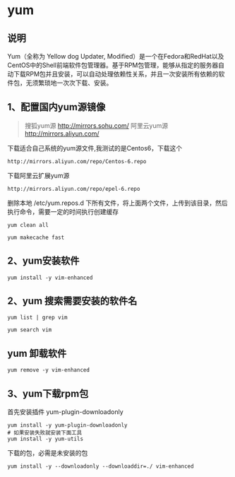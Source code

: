 # yum 

## 说明

Yum（全称为 Yellow dog Updater, Modified）是一个在Fedora和RedHat以及CentOS中的Shell前端软件包管理器。基于RPM包管理，能够从指定的服务器自动下载RPM包并且安装，可以自动处理依赖性关系，并且一次安装所有依赖的软件包，无须繁琐地一次次下载、安装。

## 1、配置国内yum源镜像
> 搜狐yum源 http://mirrors.sohu.com/
> 阿里云yum源 http://mirrors.aliyun.com/

下载适合自己系统的yum源文件,我测试的是Centos6，下载这个
```
http://mirrors.aliyun.com/repo/Centos-6.repo
```
下载阿里云扩展yum源
```
http://mirrors.aliyun.com/repo/epel-6.repo
```
删除本地 /etc/yum.repos.d 下所有文件，将上面两个文件，上传到该目录，然后执行命令，需要一定的时间执行创建缓存
```
yum clean all

yum makecache fast
```

## 2、yum安装软件
```
yum install -y vim-enhanced
```
## 2、yum 搜索需要安装的软件名
```
yum list | grep vim

yum search vim
```
## yum 卸载软件
```
yum remove -y vim-enhanced
```

## 3、yum下载rpm包
首先安装插件 yum-plugin-downloadonly
```
yum install -y yum-plugin-downloadonly
# 如果安装失败就安装下面工具
yum install -y yum-utils
```
下载的包，必需是未安装的包
```
yum install -y --downloadonly --downloaddir=./ vim-enhanced
```

